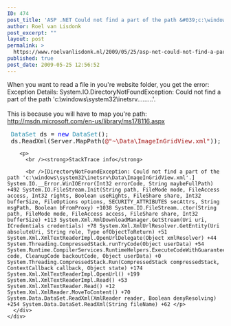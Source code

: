```yaml
---
ID: 474
post_title: 'ASP .NET Could not find a part of the path &#039;c:\windows\system32\inetsrv&#8230;&#8230;&#039;'
author: Roel van Lisdonk
post_excerpt: ""
layout: post
permalink: >
  https://www.roelvanlisdonk.nl/2009/05/25/asp-net-could-not-find-a-part-of-the-path-cwindowssystem32inetsrv/
published: true
post_date: 2009-05-25 12:56:52
---
```

<p></p>  <div class="padten">   <div class="ms-inputuserfield padfive seventyp">     <div>       <div class="ExternalClass0A7E3E5449EA47D580A19C69866D4790">         <p>When you want to read a file in you're website folder, you get the error:           <br />Exception Details: System.IO.DirectoryNotFoundException: Could not find a part of the path 'c:\windows\system32\inetsrv.........'.            <br />            <br />This is because you will have to map you're path: <a title="http://msdn.microsoft.com/en-us/library/ms178116.aspx" href="http://msdn.microsoft.com/en-us/library/ms178116.aspx">http://msdn.microsoft.com/en-us/library/ms178116.aspx</a>            <br /></p>          <pre class="code"><span style="color: #2b91af"> DataSet </span>ds = <span style="color: blue">new </span><span style="color: #2b91af">DataSet</span>();
 ds.ReadXml(Server.MapPath(<span style="color: #a31515">@&quot;~\Data\ImageInGridView.xml&quot;</span>));</pre>
        <a href="http://11011.net/software/vspaste"></a>

        <p>
          <br /><strong>StackTrace info</strong>

          <br />[DirectoryNotFoundException: Could not find a part of the path 'c:\windows\system32\inetsrv\Data\ImageInGridView.xml'.] System.IO.__Error.WinIOError(Int32 errorCode, String maybeFullPath) +492 System.IO.FileStream.Init(String path, FileMode mode, FileAccess access, Int32 rights, Boolean useRights, FileShare share, Int32 bufferSize, FileOptions options, SECURITY_ATTRIBUTES secAttrs, String msgPath, Boolean bFromProxy) +1038 System.IO.FileStream..ctor(String path, FileMode mode, FileAccess access, FileShare share, Int32 bufferSize) +113 System.Xml.XmlDownloadManager.GetStream(Uri uri, ICredentials credentials) +78 System.Xml.XmlUrlResolver.GetEntity(Uri absoluteUri, String role, Type ofObjectToReturn) +51 System.Xml.XmlTextReaderImpl.OpenUrlDelegate(Object xmlResolver) +44 System.Threading.CompressedStack.runTryCode(Object userData) +54 System.Runtime.CompilerServices.RuntimeHelpers.ExecuteCodeWithGuaranteedCleanup(TryCode code, CleanupCode backoutCode, Object userData) +0 System.Threading.CompressedStack.Run(CompressedStack compressedStack, ContextCallback callback, Object state) +174 System.Xml.XmlTextReaderImpl.OpenUrl() +199 System.Xml.XmlTextReaderImpl.Read() +53 System.Xml.XmlTextReader.Read() +12 System.Xml.XmlReader.MoveToContent() +70 System.Data.DataSet.ReadXml(XmlReader reader, Boolean denyResolving) +254 System.Data.DataSet.ReadXml(String fileName) +62 </p>
      </div>
    </div>
  </div>
</div>